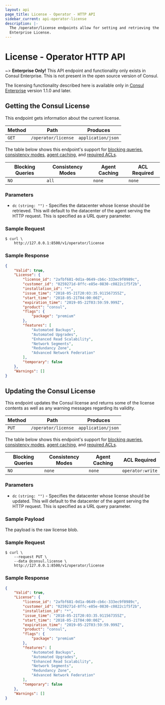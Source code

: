 ```yaml
---
layout: api
page_title: License - Operator - HTTP API
sidebar_current: api-operator-license
description: |-
  The /operator/license endpoints allow for setting and retrieving the Consul
  Enterprise License.
---
```


# License - Operator HTTP API

~> **Enterprise Only!** This API endpoint and functionality only exists in
Consul Enterprise. This is not present in the open source version of Consul.

The licensing functionality described here is available only in
[Consul Enterprise](https://www.hashicorp.com/products/consul/) version 1.1.0 and later.

## Getting the Consul License

This endpoint gets information about the current license.

| Method | Path                         | Produces                   |
| ------ | ---------------------------- | -------------------------- |
| `GET` | `/operator/license`           | `application/json`         |

The table below shows this endpoint's support for
[blocking queries](/api/index.html#blocking-queries),
[consistency modes](/api/index.html#consistency-modes),
[agent caching](/api/index.html#agent-caching), and
[required ACLs](/api/index.html#authentication).

| Blocking Queries | Consistency Modes | Agent Caching | ACL Required     |
| ---------------- | ----------------- | ------------- | ---------------- |
| `NO`             | `all`             | `none`        | `none`           |

### Parameters

- `dc` `(string: "")` - Specifies the datacenter whose license should be retrieved.
  This will default to the datacenter of the agent serving the HTTP request.
  This is specified as a URL query parameter.

### Sample Request

```text
$ curl \
    http://127.0.0.1:8500/v1/operator/license
```

### Sample Response

```json
{
    "Valid": true,
    "License": {
        "license_id": "2afbf681-0d1a-0649-cb6c-333ec9f0989c",
        "customer_id": "0259271d-8ffc-e85e-0830-c0822c1f5f2b",
        "installation_id": "*",
        "issue_time": "2018-05-21T20:03:35.911567355Z",
        "start_time": "2018-05-21T04:00:00Z",
        "expiration_time": "2019-05-22T03:59:59.999Z",
        "product": "consul",
        "flags": {
            "package": "premium"
        },
        "features": [
            "Automated Backups",
            "Automated Upgrades",
            "Enhanced Read Scalability",
            "Network Segments",
            "Redundancy Zone",
            "Advanced Network Federation"
        ],
        "temporary": false
    },
    "Warnings": []
}
```

## Updating the Consul License

This endpoint updates the Consul license and returns some of the
license contents as well as any warning messages regarding its validity.

| Method | Path                         | Produces                   |
| ------ | ---------------------------- | -------------------------- |
| `PUT` | `/operator/license`           | `application/json`         |

The table below shows this endpoint's support for
[blocking queries](/api/index.html#blocking-queries),
[consistency modes](/api/index.html#consistency-modes),
[agent caching](/api/index.html#agent-caching), and
[required ACLs](/api/index.html#authentication).

| Blocking Queries | Consistency Modes | Agent Caching | ACL Required     |
| ---------------- | ----------------- | ------------- | ---------------- |
| `NO`             | `none`            | `none`        | `operator:write` |

### Parameters

- `dc` `(string: "")` - Specifies the datacenter whose license should be updated.
  This will default to the datacenter of the agent serving the HTTP request.
  This is specified as a URL query parameter.

### Sample Payload

The payload is the raw license blob.

### Sample Request

```text
$ curl \
    --request PUT \
    --data @consul.license \
    http://127.0.0.1:8500/v1/operator/license
```

### Sample Response

```json
{
    "Valid": true,
    "License": {
        "license_id": "2afbf681-0d1a-0649-cb6c-333ec9f0989c",
        "customer_id": "0259271d-8ffc-e85e-0830-c0822c1f5f2b",
        "installation_id": "*",
        "issue_time": "2018-05-21T20:03:35.911567355Z",
        "start_time": "2018-05-21T04:00:00Z",
        "expiration_time": "2019-05-22T03:59:59.999Z",
        "product": "consul",
        "flags": {
            "package": "premium"
        },
        "features": [
            "Automated Backups",
            "Automated Upgrades",
            "Enhanced Read Scalability",
            "Network Segments",
            "Redundancy Zone",
            "Advanced Network Federation"
        ],
        "temporary": false
    },
    "Warnings": []
}
```
